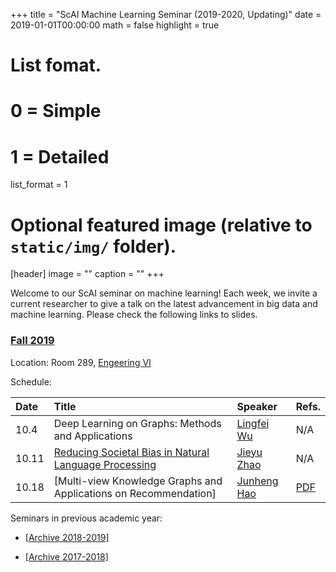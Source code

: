 +++
title = "ScAI Machine Learning Seminar (2019-2020, Updating)"
date = 2019-01-01T00:00:00
math = false
highlight = true

# List fomat.
#   0 = Simple
#   1 = Detailed
list_format = 1

# Optional featured image (relative to `static/img/` folder).
[header]
image = ""
caption = ""
+++

Welcome to our ScAI seminar on machine learning! Each week, we invite a current researcher to give a talk on the latest advancement in big data and machine learning. Please check the following links to slides.

### [Fall 2019](https://scai.cs.ucla.edu/?page_id=373)

Location: Room 289, [Engeering VI](https://goo.gl/maps/UajRgvm2TRR2)

Schedule:

|  Date |                        Title                        |               Speaker              |  Refs. |
|:------|:----------------------------------------------------|:-----------------------------------|:-------|
| 10.4 | Deep Learning on Graphs: Methods and Applications  | [Lingfei Wu](https://sites.google.com/a/email.wm.edu/teddy-lfwu/) | N/A |
| 10.11| [Reducing Societal Bias in Natural Language Processing]()  | [Jieyu Zhao](https://jyzhao.net/) | N/A |
| 10.18| [Multi-view Knowledge Graphs and Applications on Recommendation]| [Junheng Hao](https://www.haojunheng.com/) | [PDF](https://www.haojunheng.com/files/pubs/KDD19-JOIE.pdf) |

Seminars in previous academic year:

* [\[Archive 2018-2019\]](https://www.haojunheng.com/post/2018-010-01-scaiseminar/)

* [\[Archive 2017-2018\]](https://www.haojunheng.com/post/2018-07-01-scaiseminar/)

